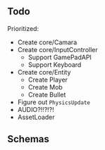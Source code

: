 ## Todo

Prioritized:
- Create core/Camara
- Create core/InputController
    - Support GamePadAPI
    - Support Keyboard
- Create core/Entity
    - Create Player
    - Create Mob
    - Create Bullet
- Figure out `PhysicsUpdate`
- AUDIO?!!?!?!
- AssetLoader


## Schemas